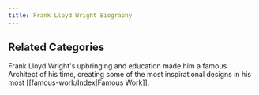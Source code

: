 ```yaml
---
title: Frank Lloyd Wright Biography
---
```

## Related Categories
Frank Lloyd Wright's upbringing and education made him a famous Architect of his time, creating some of the most inspirational designs in his most [[famous-work/Index|Famous Work]].